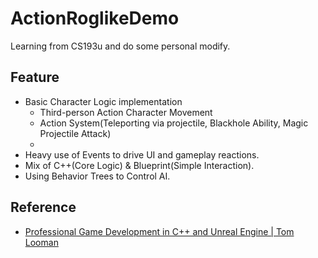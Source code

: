 # ActionRoglikeDemo
Learning from CS193u and do some personal modify.

## Feature

* Basic Character Logic implementation
  * Third-person Action Character Movement
  * Action System(Teleporting via projectile, Blackhole Ability, Magic Projectile Attack)
  * 
* Heavy use of Events to drive UI and gameplay reactions.
* Mix of C++(Core Logic) & Blueprint(Simple Interaction).
* Using Behavior Trees to Control AI.

## Reference

* [Professional Game Development in C++ and Unreal Engine | Tom Looman](https://courses.tomlooman.com/p/unrealengine-cpp?coupon_code=COMMUNITY15&src=github)
